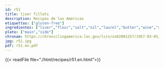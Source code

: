 ```yaml
---
id: r51
title: liver fillets
description: Recipes de las Américas
etiquettas: ["gluten-free"]
ingredientes: ["liver","flour","salt","oil","laurel","butter","wine","spinach","potato"]
plato: ["main","side"]
chronam: https://chroniclingamerica.loc.gov/lccn/sn82001257/1957-03-05/ed-1/seq-5/
jpg: r51.jpg
pdf: r51.en.pdf
---
```


{{< readFile file="./html/recipes/r51.en.html">}}